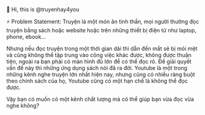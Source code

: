👋 Hi, this is @truyenhay4you

⚡ Problem Statement: 
  Truyện là một món ăn tinh thần, mọi người thường đọc truyện bằng sách hoặc website hoặc trên những thiết bị điện tử  như laptop, phone, ebook…
  
  Nhưng nếu đọc truyện trong một thời gian dài thì dẫn đến mắt sẽ bị mỏi mệt và cũng không thể tập trung vào công việc khác được, không được thuận tiện, ngoài ra bạn phải có màn hình đủ lớn để có thể đọc rõ. 
  Để giải quyết vấn đề này thì những ứng dụng sách nói đã ra đời. 
  Youtube là một trong những kênh nghe truyện lớn nhất hiện nay, nhưng cũng có nhiều ràng buột theo chính sách của họ, Youtube cũng có một hạn chế là không thể đọc được.
  
  Vậy bạn có muốn có một kênh chất lượng mà có thể giúp bạn vừa đọc vừa nghe không?

<!---
truyenhay4you/truyenhay4you is a ✨ special ✨ repository because its `README.md` (this file) appears on your GitHub profile.
You can click the Preview link to take a look at your changes.
--->
